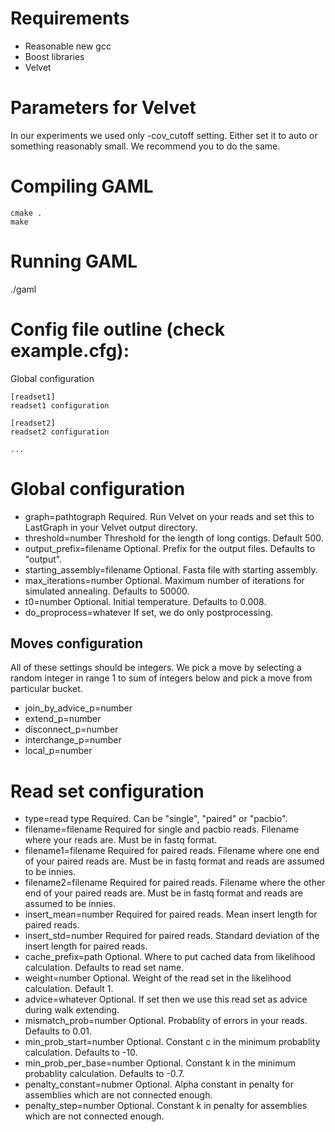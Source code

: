 Requirements
============
- Reasonable new gcc
- Boost libraries
- Velvet

Parameters for Velvet
=====================

In our experiments we used only -cov_cutoff setting. Either set it to auto or
something reasonably small. We recommend you to do the same.

Compiling GAML
==============
```
cmake .
make
```

Running GAML
============

./gaml <config file>


Config file outline (check example.cfg):
========================================

Global configuration

```
[readset1]
readset1 configuration

[readset2]
readset2 configuration

...
```

Global configuration
====================

- graph=pathtograph     Required. Run Velvet on your reads and set this to
LastGraph in your Velvet output directory.
- threshold=number      Threshold for the length of long contigs. Default 500.
- output_prefix=filename Optional. Prefix for the output files. Defaults to "output".
- starting_assembly=filename Optional. Fasta file with starting assembly.
- max_iterations=number Optional. Maximum number of iterations for simulated annealing.
Defaults to 50000.
- t0=number             Optional. Initial temperature. Defaults to 0.008.
- do_proprocess=whatever If set, we do only postprocessing.

Moves configuration
-------------------
All of these settings should be integers. We pick a move by
selecting a random integer in range 1 to sum of integers below and pick
a move from particular bucket.

- join_by_advice_p=number
- extend_p=number
- disconnect_p=number
- interchange_p=number
- local_p=number

Read set configuration
======================
- type=read type        Required. Can be "single", "paired" or "pacbio".
- filename=filename     Required for single and pacbio reads. Filename where your reads are. Must be in fastq format.
- filename1=filename    Required for paired reads. Filename where one end of your paired
reads are. Must be in fastq format and reads are assumed to be innies.
- filename2=filename    Required for paired reads. Filename where the other end of your paired
reads are. Must be in fastq format and reads are assumed to be innies.
- insert\_mean=number   Required for paired reads. Mean insert length for paired reads.
- insert\_std=number    Required for paired reads. Standard deviation of the insert length
for paired reads.
- cache\_prefix=path    Optional. Where to put cached data from likelihood calculation.
Defaults to read set name.
- weight=number         Optional. Weight of the read set in the likelihood calculation.
Default 1.
- advice=whatever       Optional. If set then we use this read set as advice during walk extending.
- mismatch\_prob=number Optional. Probablity of errors in your reads. Defaults to 0.01.
- min\_prob\_start=number Optional. Constant c in the minimum probablity calculation.
Defaults to -10.
- min\_prob\_per\_base=number Optional. Constant k in the minimum probablity calculation.
Defaults to -0.7.
- penalty_constant=nubmer  Optional. Alpha constant in penalty for assemblies which are not 
connected enough. 
- penalty_step=number Optional. Constant k in penalty for assemblies which are not connected
enough.

